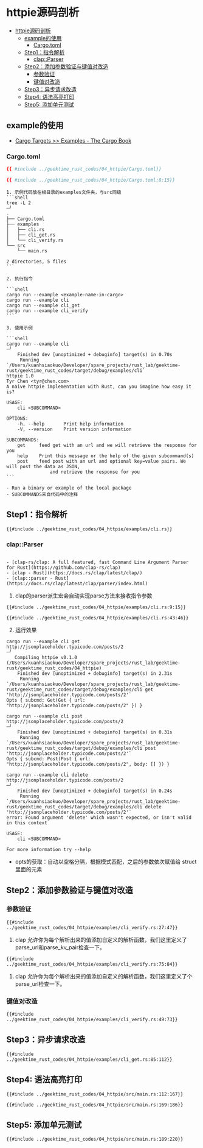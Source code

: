 # httpie源码剖析
<!--ts-->
* [httpie源码剖析](#httpie源码剖析)
   * [example的使用](#example的使用)
      * [Cargo.toml](#cargotoml)
   * [Step1：指令解析](#step1指令解析)
      * [clap::Parser](#clapparser)
   * [Step2：添加参数验证与键值对改造](#step2添加参数验证与键值对改造)
      * [参数验证](#参数验证)
      * [键值对改造](#键值对改造)
   * [Step3：异步请求改造](#step3异步请求改造)
   * [Step4: 语法高亮打印](#step4-语法高亮打印)
   * [Step5: 添加单元测试](#step5-添加单元测试)

<!-- Created by https://github.com/ekalinin/github-markdown-toc -->
<!-- Added by: runner, at: Sun Oct  9 02:50:13 UTC 2022 -->

<!--te-->


## example的使用

- [Cargo Targets >> Examples - The Cargo Book](https://doc.rust-lang.org/cargo/reference/cargo-targets.html?highlight=%5B%5Bexample%5D%5D#examples)

### Cargo.toml

```toml
{{ #include ../geektime_rust_codes/04_httpie/Cargo.toml}}
```

```toml
{{ #include ../geektime_rust_codes/04_httpie/Cargo.toml:8:15}}
```

~~~admonish tip title='example使用'
1. 示例代码放在根目录的examples文件夹，与src同级
```shell
tree -L 2                                                                                                       ─╯
.
├── Cargo.toml
├── examples
│   ├── cli.rs
│   ├── cli_get.rs
│   └── cli_verify.rs
└── src
    └── main.rs

2 directories, 5 files
```

2. 执行指令

```shell
cargo run --example <example-name-in-cargo>
cargo run --example cli
cargo run --example cli_get
cargo run --example cli_verify
```

3. 使用示例

```shell
cargo run --example cli                                                                                                                                                                                                                ─╯
    Finished dev [unoptimized + debuginfo] target(s) in 0.70s
     Running `/Users/kuanhsiaokuo/Developer/spare_projects/rust_lab/geektime-rust/geektime_rust_codes/target/debug/examples/cli`
httpie 1.0
Tyr Chen <tyr@chen.com>
A naive httpie implementation with Rust, can you imagine how easy it is?

USAGE:
    cli <SUBCOMMAND>

OPTIONS:
    -h, --help       Print help information
    -V, --version    Print version information

SUBCOMMANDS:
    get     feed get with an url and we will retrieve the response for you
    help    Print this message or the help of the given subcommand(s)
    post    feed post with an url and optional key=value pairs. We will post the data as JSON,
                and retrieve the response for you
```

- Run a binary or example of the local package
- SUBCOMMANDS来自代码中的注释
~~~

## Step1：指令解析

```rust, editable
{{#include ../geektime_rust_codes/04_httpie/examples/cli.rs}}
```

### clap::Parser

~~~admonish info title='clap::Parser'

- [clap-rs/clap: A full featured, fast Command Line Argument Parser for Rust](https://github.com/clap-rs/clap)
- [clap - Rust](https://docs.rs/clap/latest/clap/)
- [clap::parser - Rust](https://docs.rs/clap/latest/clap/parser/index.html)
~~~

1. clap的parser派生宏会自动实现parse方法来接收指令参数

```rust, editable
{{#include ../geektime_rust_codes/04_httpie/examples/cli.rs:9:15}}
```

```rust, editable
{{#include ../geektime_rust_codes/04_httpie/examples/cli.rs:43:46}}
```

2. 运行效果

```shell
cargo run --example cli get http://jsonplaceholder.typicode.com/posts/2                                                                                                                                                                ─╯
   Compiling httpie v0.1.0 (/Users/kuanhsiaokuo/Developer/spare_projects/rust_lab/geektime-rust/geektime_rust_codes/04_httpie)
    Finished dev [unoptimized + debuginfo] target(s) in 2.31s
     Running `/Users/kuanhsiaokuo/Developer/spare_projects/rust_lab/geektime-rust/geektime_rust_codes/target/debug/examples/cli get 'http://jsonplaceholder.typicode.com/posts/2'`
Opts { subcmd: Get(Get { url: "http://jsonplaceholder.typicode.com/posts/2" }) }
```

```shell
cargo run --example cli post http://jsonplaceholder.typicode.com/posts/2                                                                                                                                                               ─╯
    Finished dev [unoptimized + debuginfo] target(s) in 0.31s
     Running `/Users/kuanhsiaokuo/Developer/spare_projects/rust_lab/geektime-rust/geektime_rust_codes/target/debug/examples/cli post 'http://jsonplaceholder.typicode.com/posts/2'`
Opts { subcmd: Post(Post { url: "http://jsonplaceholder.typicode.com/posts/2", body: [] }) }
```

```shell
cargo run --example cli delete http://jsonplaceholder.typicode.com/posts/2                                                                                                                                                             ─╯
    Finished dev [unoptimized + debuginfo] target(s) in 0.24s
     Running `/Users/kuanhsiaokuo/Developer/spare_projects/rust_lab/geektime-rust/geektime_rust_codes/target/debug/examples/cli delete 'http://jsonplaceholder.typicode.com/posts/2'`
error: Found argument 'delete' which wasn't expected, or isn't valid in this context

USAGE:
    cli <SUBCOMMAND>

For more information try --help

```

- opts的获取：自动以空格分隔，根据<subcommand>模式匹配，之后的参数依次赋值给<subcommand> struct里面的元素

## Step2：添加参数验证与键值对改造

### 参数验证

```rust, editable
{{#include ../geektime_rust_codes/04_httpie/examples/cli_verify.rs:27:47}}
```

1. clap 允许你为每个解析出来的值添加自定义的解析函数，我们这里定义了parse_url和parse_kv_pair检查一下。

```rust, editable
{{#include ../geektime_rust_codes/04_httpie/examples/cli_verify.rs:75:84}}
```

1. clap 允许你为每个解析出来的值添加自定义的解析函数，我们这里定义了个parse_url检查一下。

### 键值对改造

```rust, editable
{{#include ../geektime_rust_codes/04_httpie/examples/cli_verify.rs:49:73}}
```

## Step3：异步请求改造

```rust, editable
{{#include ../geektime_rust_codes/04_httpie/examples/cli_get.rs:85:112}}
```

## Step4: 语法高亮打印

```rust, editable
{{#include ../geektime_rust_codes/04_httpie/src/main.rs:112:167}}
```

```rust, editable
{{#include ../geektime_rust_codes/04_httpie/src/main.rs:169:186}}
```

## Step5: 添加单元测试

```rust, editable
{{#include ../geektime_rust_codes/04_httpie/src/main.rs:189:220}}
```



